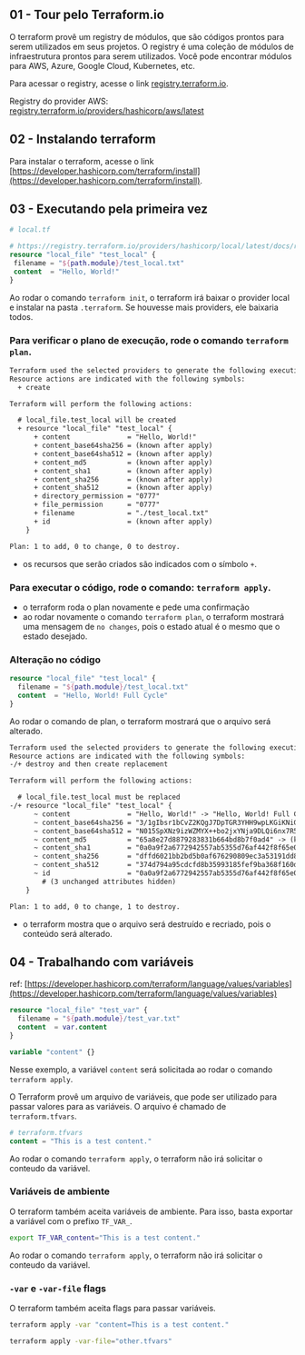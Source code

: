 ## 01 - Tour pelo Terraform.io

O terraform provê um registry de módulos, que são códigos prontos para serem utilizados em seus projetos. O registry é uma coleção de módulos de infraestrutura prontos para serem utilizados. Você pode encontrar módulos para AWS, Azure, Google Cloud, Kubernetes, etc.

Para acessar o registry, acesse o link [registry.terraform.io](https://registry.terraform.io/).

Registry do provider AWS: [registry.terraform.io/providers/hashicorp/aws/latest](https://registry.terraform.io/providers/hashicorp/aws/latest)

## 02 - Instalando terraform

Para instalar o terraform, acesse o link [https://developer.hashicorp.com/terraform/install](https://developer.hashicorp.com/terraform/install).

## 03 - Executando pela primeira vez

```tf
# local.tf

# https://registry.terraform.io/providers/hashicorp/local/latest/docs/resources/file
resource "local_file" "test_local" {
 filename = "${path.module}/test_local.txt"
 content  = "Hello, World!"
}
```

Ao rodar o comando `terraform init`, o terraform irá baixar o provider local e instalar na pasta `.terraform`. Se houvesse mais providers, ele baixaria todos.

### Para verificar o plano de execução, rode o comando `terraform plan`.

```txt
Terraform used the selected providers to generate the following execution plan.
Resource actions are indicated with the following symbols:
  + create

Terraform will perform the following actions:

  # local_file.test_local will be created
  + resource "local_file" "test_local" {
      + content              = "Hello, World!"
      + content_base64sha256 = (known after apply)
      + content_base64sha512 = (known after apply)
      + content_md5          = (known after apply)
      + content_sha1         = (known after apply)
      + content_sha256       = (known after apply)
      + content_sha512       = (known after apply)
      + directory_permission = "0777"
      + file_permission      = "0777"
      + filename             = "./test_local.txt"
      + id                   = (known after apply)
    }

Plan: 1 to add, 0 to change, 0 to destroy.
```

- os recursos que serão criados são indicados com o símbolo `+`.

### Para executar o código, rode o comando: `terraform apply`.

- o terraform roda o plan novamente e pede uma confirmação
- ao rodar novamente o comando `terraform plan`, o terraform mostrará uma mensagem de `no changes`, pois o estado atual é o mesmo que o estado desejado.

### Alteração no código

```tf
resource "local_file" "test_local" {
  filename = "${path.module}/test_local.txt"
  content  = "Hello, World! Full Cycle"
}
```

Ao rodar o comando de plan, o terraform mostrará que o arquivo será alterado.

```txt
Terraform used the selected providers to generate the following execution plan.
Resource actions are indicated with the following symbols:
-/+ destroy and then create replacement

Terraform will perform the following actions:

  # local_file.test_local must be replaced
-/+ resource "local_file" "test_local" {
      ~ content              = "Hello, World!" -> "Hello, World! Full Cycle" # forces replacement
      ~ content_base64sha256 = "3/1gIbsr1bCvZ2KQgJ7DpTGR3YHH9wpLKGiKNiGCmG8=" -> (known after apply)
      ~ content_base64sha512 = "N015SpXNz9izWZMYX++bo2jxYNja9DLQi6nx7R5avmzGkpHg+i/gAGpSVw7xjBne9OYXwzzlLvCm5fvjGMsDhw==" -> (known after apply)
      ~ content_md5          = "65a8e27d8879283831b664bd8b7f0ad4" -> (known after apply)
      ~ content_sha1         = "0a0a9f2a6772942557ab5355d76af442f8f65e01" -> (known after apply)
      ~ content_sha256       = "dffd6021bb2bd5b0af676290809ec3a53191dd81c7f70a4b28688a362182986f" -> (known after apply)
      ~ content_sha512       = "374d794a95cdcfd8b35993185fef9ba368f160d8daf432d08ba9f1ed1e5abe6cc69291e0fa2fe0006a52570ef18c19def4e617c33ce52ef0a6e5fbe318cb0387" -> (known after apply)
      ~ id                   = "0a0a9f2a6772942557ab5355d76af442f8f65e01" -> (known after apply)
        # (3 unchanged attributes hidden)
    }

Plan: 1 to add, 0 to change, 1 to destroy.

```

- o terraform mostra que o arquivo será destruído e recriado, pois o conteúdo será alterado.

## 04 - Trabalhando com variáveis

ref: [https://developer.hashicorp.com/terraform/language/values/variables](https://developer.hashicorp.com/terraform/language/values/variables)

```tf
resource "local_file" "test_var" {
  filename = "${path.module}/test_var.txt"
  content  = var.content
}

variable "content" {}
```

Nesse exemplo, a variável `content` será solicitada ao rodar o comando `terraform apply`.

O Terraform provê um arquivo de variáveis, que pode ser utilizado para passar valores para as variáveis. O arquivo é chamado de `terraform.tfvars`.

```tf
# terraform.tfvars
content = "This is a test content."
```

Ao rodar o comando `terraform apply`, o terraform não irá solicitar o conteudo da variável.

### Variáveis de ambiente

O terraform também aceita variáveis de ambiente. Para isso, basta exportar a variável com o prefixo `TF_VAR_`.

```sh
export TF_VAR_content="This is a test content."
```

Ao rodar o comando `terraform apply`, o terraform não irá solicitar o conteudo da variável.

### `-var` e `-var-file` flags

O terraform também aceita flags para passar variáveis.

```sh
terraform apply -var "content=This is a test content."
```

```sh
terraform apply -var-file="other.tfvars"
```
